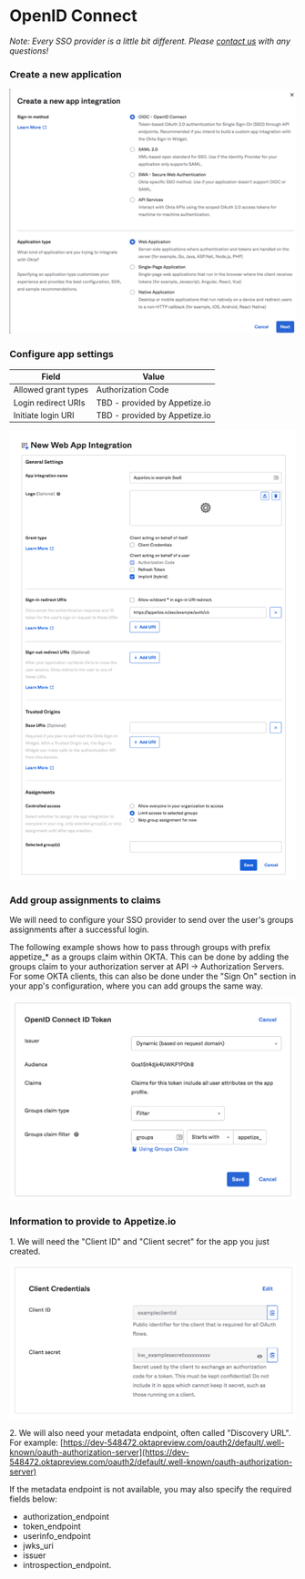 # OpenID Connect

_Note: Every SSO provider is a little bit different. Please_ [_contact us_](mailto:hello@appetize.io) _with any questions!_

### Create a new application

![Example creating new "Web" application in OKTA](../../.gitbook/assets/screenshot-okta-oidc-1-create-app.png)

### Configure app settings

| Field               | Value                         |
| ------------------- | ----------------------------- |
| Allowed grant types | Authorization Code            |
| Login redirect URIs | TBD - provided by Appetize.io |
| Initiate login URI  | TBD - provided by Appetize.io |

![Example app settings in OKTA](../../.gitbook/assets/screenshot-okta-oidc-2-app-settings.png)

### Add group assignments to claims

We will need to configure your SSO provider to send over the user's groups assignments after a successful login.&#x20;

The following example shows how to pass through groups with prefix appetize\_\* as a groups claim within OKTA. This can be done by adding the groups claim to your authorization server at API -> Authorization Servers. For some OKTA clients, this can also be done under the "Sign On" section in your app's configuration, where you can add groups the same way.&#x20;

![Example including appetize\_\* group assignments claim in OKTA](../../.gitbook/assets/screenshot-okta-oidc-3-groups-claim.png)



### **Information to provide to Appetize.io**

1\. We will need the "Client ID" and "Client secret" for the app you just created.&#x20;

![Credentials to provide to Appetize.io](../../.gitbook/assets/screenshot-okta-oidc-4-credentials.png)

2\. We will also need your metadata endpoint, often called "Discovery URL". For example: [https://dev-548472.oktapreview.com/oauth2/default/.well-known/oauth-authorization-server](https://dev-548472.oktapreview.com/oauth2/default/.well-known/oauth-authorization-server)

If the metadata endpoint is not available, you may also specify the required fields below:

* authorization\_endpoint
* token\_endpoint
* userinfo\_endpoint
* jwks\_uri
* issuer
* introspection\_endpoint.&#x20;
